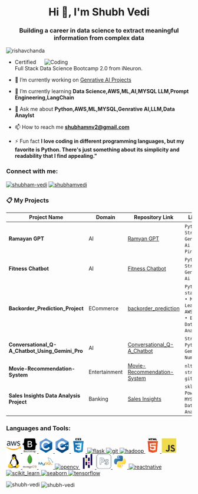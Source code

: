 <!-- ![MasterHead](https://developers.giphy.com/branch/master/static/api-512d36c09662682717108a38bbb5c57d.gif) -->

<h1 align="center">Hi 👋, I'm Shubh Vedi</h1>
<h3 align="center">Building a career in data science to extract meaningful information from complex data</h3>
<p align="left"> <img src="https://komarev.com/ghpvc/?username=rishavchanda&label=Profile%20views&color=0e75b6&style=flat" alt="rishavchanda" /> </p>



<img align="right" alt="Coding" width="400" src="https://cdn.dribbble.com/users/1162077/screenshots/3848914/programmer.gif">

-  Certified Full Stack Data Science Bootcamp 2.0 from iNeuron.

- 🔭 I’m currently working on [Genrative AI Projects]()

- 🌱 I’m currently learning **Data Science,AWS,ML,AI,MYSQL LLM,Prompt Engineering,LangChain**

- 💬 Ask me about **Python,AWS,ML,MYSQL,Genrative AI,LLM,Data Anaylst**

- 📫 How to reach me **shubhamnv2@gmail.com**

- ⚡ Fun fact **I love coding in different programming languages, but my favorite is Python. There's just something about its simplicity and readability that I find appealing."**

<h3 align="left">Connect with me:</h3>
<p align="left">
<a href="https://linkedin.com/in/shubham-vedi" target="blank"><img align="center" src="https://raw.githubusercontent.com/rahuldkjain/github-profile-readme-generator/master/src/images/icons/Social/linked-in-alt.svg" alt="shubham-vedi" height="30" width="40" /></a>
<a href="https://kaggle.com/shubhamvedi" target="blank"><img align="center" src="https://raw.githubusercontent.com/rahuldkjain/github-profile-readme-generator/master/src/images/icons/Social/kaggle.svg" alt="shubhamvedi" height="30" width="40" /></a>
</p>

### 📋 My Projects

| Project Name                           | Domain         | Repository Link                                                                    | Libraries                              |
| -------------------------------------- | -------------- | ---------------------------------------------------------------------------------- | -------------------------------------- |
| **Ramayan GPT**     | AI |                  [Ramyan GPT](https://github.com/shubh-vedi/Ramayan-GPT)                 | `Python • Streamlit • Genrative Ai • Pinecone`   |
| **Fitness Chatbot**     | AI |                  [Fitness Chatbot](https://github.com/shubh-vedi/fitness_chatbot_LLM)                 | `Python • Streamlit • Genrative Ai • AWS`   |
| **Backorder_Prediction_Project**         | ECommerce    | [backorder_prediction](https://github.com/shubh-vedi/Backorder_prediction_Project)           | `Python • statsmodels • Machine-Learning  • AWS • Flask • EDA • Data Analysis`        |
| **Conversational_Q-A_Chatbot_Using_Gemini_Pro**  | AI     | [Conversational_Q-A_Chatbot](https://github.com/shubh-vedi/Conversational_Q-A_Chatbot_Using_Gemini_Pro)          | `Streamlit • Python • Gemini • Numpy` |
| **Movie-Recommendation-System**      | Entertainment            | [Movie-Recommendation-System](https://github.com/shubh-vedi/Movie-Recommendation-System)                      | `nltk • streamlit • git • EDA`                     |
| **Sales Insights Data Analysis Project** | Banking        | [Sales Insights](https://github.com/shubh-vedi/Sales_insights_Project_) | `sklearn • Power BI  • MYSQL  • Data Anaylst`                  |




<h3 align="left">Languages and Tools:</h3>
<p align="left"> <a href="https://aws.amazon.com" target="_blank" rel="noreferrer"> <img src="https://raw.githubusercontent.com/devicons/devicon/master/icons/amazonwebservices/amazonwebservices-original-wordmark.svg" alt="aws" width="40" height="40"/> </a> <a href="https://getbootstrap.com" target="_blank" rel="noreferrer"> <img src="https://raw.githubusercontent.com/devicons/devicon/master/icons/bootstrap/bootstrap-plain-wordmark.svg" alt="bootstrap" width="40" height="40"/> </a> <a href="https://www.cprogramming.com/" target="_blank" rel="noreferrer"> <img src="https://raw.githubusercontent.com/devicons/devicon/master/icons/c/c-original.svg" alt="c" width="40" height="40"/> </a> <a href="https://www.w3schools.com/cpp/" target="_blank" rel="noreferrer"> <img src="https://raw.githubusercontent.com/devicons/devicon/master/icons/cplusplus/cplusplus-original.svg" alt="cplusplus" width="40" height="40"/> </a> <a href="https://www.w3schools.com/css/" target="_blank" rel="noreferrer"> <img src="https://raw.githubusercontent.com/devicons/devicon/master/icons/css3/css3-original-wordmark.svg" alt="css3" width="40" height="40"/> </a> <a href="https://flask.palletsprojects.com/" target="_blank" rel="noreferrer"> <img src="https://www.vectorlogo.zone/logos/pocoo_flask/pocoo_flask-icon.svg" alt="flask" width="40" height="40"/> </a> <a href="https://git-scm.com/" target="_blank" rel="noreferrer"> <img src="https://www.vectorlogo.zone/logos/git-scm/git-scm-icon.svg" alt="git" width="40" height="40"/> </a> <a href="https://hadoop.apache.org/" target="_blank" rel="noreferrer"> <img src="https://www.vectorlogo.zone/logos/apache_hadoop/apache_hadoop-icon.svg" alt="hadoop" width="40" height="40"/> </a> <a href="https://www.w3.org/html/" target="_blank" rel="noreferrer"> <img src="https://raw.githubusercontent.com/devicons/devicon/master/icons/html5/html5-original-wordmark.svg" alt="html5" width="40" height="40"/> </a> <a href="https://developer.mozilla.org/en-US/docs/Web/JavaScript" target="_blank" rel="noreferrer"> <img src="https://raw.githubusercontent.com/devicons/devicon/master/icons/javascript/javascript-original.svg" alt="javascript" width="40" height="40"/> </a> <a href="https://www.linux.org/" target="_blank" rel="noreferrer"> <img src="https://raw.githubusercontent.com/devicons/devicon/master/icons/linux/linux-original.svg" alt="linux" width="40" height="40"/> </a> <a href="https://www.mongodb.com/" target="_blank" rel="noreferrer"> <img src="https://raw.githubusercontent.com/devicons/devicon/master/icons/mongodb/mongodb-original-wordmark.svg" alt="mongodb" width="40" height="40"/> </a> <a href="https://www.mysql.com/" target="_blank" rel="noreferrer"> <img src="https://raw.githubusercontent.com/devicons/devicon/master/icons/mysql/mysql-original-wordmark.svg" alt="mysql" width="40" height="40"/> </a> <a href="https://opencv.org/" target="_blank" rel="noreferrer"> <img src="https://www.vectorlogo.zone/logos/opencv/opencv-icon.svg" alt="opencv" width="40" height="40"/> </a> <a href="https://pandas.pydata.org/" target="_blank" rel="noreferrer"> <img src="https://raw.githubusercontent.com/devicons/devicon/2ae2a900d2f041da66e950e4d48052658d850630/icons/pandas/pandas-original.svg" alt="pandas" width="40" height="40"/> </a> <a href="https://www.photoshop.com/en" target="_blank" rel="noreferrer"> <img src="https://raw.githubusercontent.com/devicons/devicon/master/icons/photoshop/photoshop-line.svg" alt="photoshop" width="40" height="40"/> </a> <a href="https://www.python.org" target="_blank" rel="noreferrer"> <img src="https://raw.githubusercontent.com/devicons/devicon/master/icons/python/python-original.svg" alt="python" width="40" height="40"/> </a> <a href="https://reactnative.dev/" target="_blank" rel="noreferrer"> <img src="https://reactnative.dev/img/header_logo.svg" alt="reactnative" width="40" height="40"/> </a> <a href="https://scikit-learn.org/" target="_blank" rel="noreferrer"> <img src="https://upload.wikimedia.org/wikipedia/commons/0/05/Scikit_learn_logo_small.svg" alt="scikit_learn" width="40" height="40"/> </a> <a href="https://seaborn.pydata.org/" target="_blank" rel="noreferrer"> <img src="https://seaborn.pydata.org/_images/logo-mark-lightbg.svg" alt="seaborn" width="40" height="40"/> </a> <a href="https://www.tensorflow.org" target="_blank" rel="noreferrer"> <img src="https://www.vectorlogo.zone/logos/tensorflow/tensorflow-icon.svg" alt="tensorflow" width="40" height="40"/> </a> </p>

<p><img align="left" src="https://github-readme-stats.vercel.app/api/top-langs?username=shubh-vedi&show_icons=true&locale=en&layout=compact" alt="shubh-vedi" /></p>

<p>&nbsp;<img align="center" src="https://github-readme-stats.vercel.app/api?username=shubh-vedi&show_icons=true&locale=en" alt="shubh-vedi" /></p>
